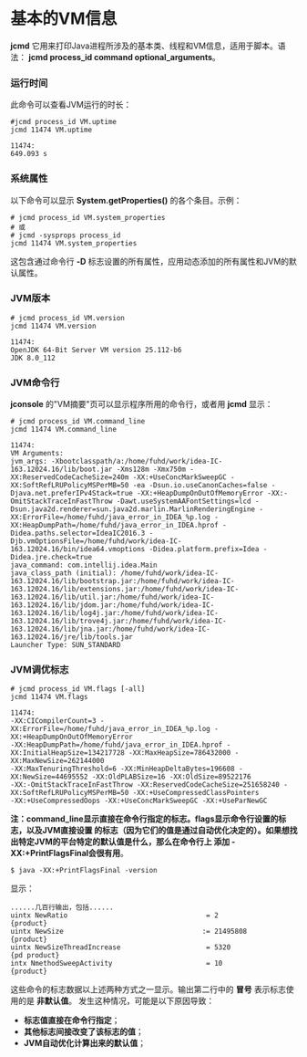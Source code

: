 基本的VM信息
=============================================================
**jcmd** 它用来打印Java进程所涉及的基本类、线程和VM信息，适用于脚本。语法：
**jcmd process_id  command  optional_arguments**。

### 运行时间
此命令可以查看JVM运行的时长：
```shell
#jcmd process_id VM.uptime
jcmd 11474 VM.uptime
```
```
11474:
649.093 s
```

### 系统属性
以下命令可以显示 **System.getProperties()** 的各个条目。示例：
```shell
# jcmd process_id VM.system_properties
# 或
# jcmd -sysprops process_id
jcmd 11474 VM.system_properties
```
这包含通过命令行 **-D** 标志设置的所有属性，应用动态添加的所有属性和JVM的默认属性。

### JVM版本
```shell
# jcmd process_id VM.version
jcmd 11474 VM.version
```
```
11474:
OpenJDK 64-Bit Server VM version 25.112-b6
JDK 8.0_112
```

### JVM命令行
**jconsole** 的"VM摘要"页可以显示程序所用的命令行，或者用 **jcmd** 显示：
```shell
# jcmd process_id VM.command_line
jcmd 11474 VM.command_line
```
```
11474:
VM Arguments:
jvm_args: -Xbootclasspath/a:/home/fuhd/work/idea-IC-163.12024.16/lib/boot.jar -Xms128m -Xmx750m -XX:ReservedCodeCacheSize=240m -XX:+UseConcMarkSweepGC -XX:SoftRefLRUPolicyMSPerMB=50 -ea -Dsun.io.useCanonCaches=false -Djava.net.preferIPv4Stack=true -XX:+HeapDumpOnOutOfMemoryError -XX:-OmitStackTraceInFastThrow -Dawt.useSystemAAFontSettings=lcd -Dsun.java2d.renderer=sun.java2d.marlin.MarlinRenderingEngine -XX:ErrorFile=/home/fuhd/java_error_in_IDEA_%p.log -XX:HeapDumpPath=/home/fuhd/java_error_in_IDEA.hprof -Didea.paths.selector=IdeaIC2016.3 -Djb.vmOptionsFile=/home/fuhd/work/idea-IC-163.12024.16/bin/idea64.vmoptions -Didea.platform.prefix=Idea -Didea.jre.check=true
java_command: com.intellij.idea.Main
java_class_path (initial): /home/fuhd/work/idea-IC-163.12024.16/lib/bootstrap.jar:/home/fuhd/work/idea-IC-163.12024.16/lib/extensions.jar:/home/fuhd/work/idea-IC-163.12024.16/lib/util.jar:/home/fuhd/work/idea-IC-163.12024.16/lib/jdom.jar:/home/fuhd/work/idea-IC-163.12024.16/lib/log4j.jar:/home/fuhd/work/idea-IC-163.12024.16/lib/trove4j.jar:/home/fuhd/work/idea-IC-163.12024.16/lib/jna.jar:/home/fuhd/work/idea-IC-163.12024.16/jre/lib/tools.jar
Launcher Type: SUN_STANDARD
```

### JVM调优标志
```shell
# jcmd process_id VM.flags [-all]
jcmd 11474 VM.flags
```
```
11474:
-XX:CICompilerCount=3 -XX:ErrorFile=/home/fuhd/java_error_in_IDEA_%p.log -XX:+HeapDumpOnOutOfMemoryError
-XX:HeapDumpPath=/home/fuhd/java_error_in_IDEA.hprof -XX:InitialHeapSize=134217728 -XX:MaxHeapSize=786432000 -XX:MaxNewSize=262144000
-XX:MaxTenuringThreshold=6 -XX:MinHeapDeltaBytes=196608 -XX:NewSize=44695552 -XX:OldPLABSize=16 -XX:OldSize=89522176
-XX:-OmitStackTraceInFastThrow -XX:ReservedCodeCacheSize=251658240 -XX:SoftRefLRUPolicyMSPerMB=50 -XX:+UseCompressedClassPointers
-XX:+UseCompressedOops -XX:+UseConcMarkSweepGC -XX:+UseParNewGC
```

**注：command_line显示直接在命令行指定的标志。flags显示命令行设置的标志，以及JVM直接设置
的标志（因为它们的值是通过自动优化决定的）。如果想找出特定JVM的平台特定的默认值是什么，那么在命令行上
添加 -XX:+PrintFlagsFinal会很有用**。
```shell
$ java -XX:+PrintFlagsFinal -version
```
显示：
```
......几百行输出，包括......
uintx NewRatio                                  = 2                                   {product}
uintx NewSize                                  := 21495808                            {product}
uintx NewSizeThreadIncrease                     = 5320                                {pd product}
intx NmethodSweepActivity                       = 10                                  {product}
```
这些命令的标志数据以上述两种方式之一显示。输出第二行中的 **冒号** 表示标志使用的是 **非默认值**。
发生这种情况，可能是以下原因导致：
+ **标志值直接在命令行指定**；
+ **其他标志间接改变了该标志的值**；
+ **JVM自动优化计算出来的默认值**；
